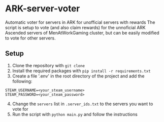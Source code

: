 # ARK-server-voter
Automatic voter for servers in ARK for unofficial servers with rewards
The script is setup to vote (and also claim rewards) for the unnoficial ARK Ascended servers of MenAtWorkGaming cluster, but can be easily modified to vote for other servers.


## Setup
1. Clone the repository with `git clone `
2. Install the required packages with `pip install -r requirements.txt`
3. Create a file '.env' in the root directory of the project and add the following:
```env
STEAM_USERNAME=<your_steam_username>
STEAM_PASSWORD=<your_steam_password>
```
4. Change the `servers` list in `.server_ids.txt` to the servers you want to vote for
5. Run the script with `python main.py` and follow the instructions

